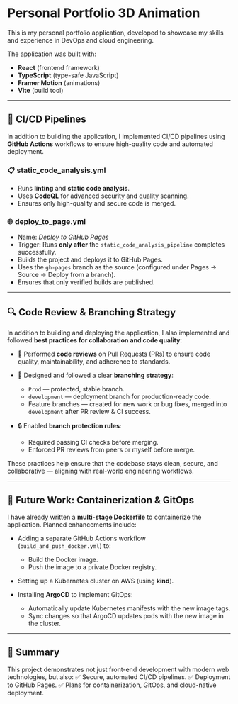 # Personal Portfolio 3D Animation

This is my personal portfolio application, developed to showcase my skills and experience in DevOps and cloud engineering.

The application was built with:

* **React** (frontend framework)
* **TypeScript** (type-safe JavaScript)
* **Framer Motion** (animations)
* **Vite** (build tool)

---

## 🚀 CI/CD Pipelines

In addition to building the application, I implemented CI/CD pipelines using **GitHub Actions** workflows to ensure high-quality code and automated deployment.

### 📋 static\_code\_analysis.yml

* Runs **linting** and **static code analysis**.
* Uses **CodeQL** for advanced security and quality scanning.
* Ensures only high-quality and secure code is merged.

### 🌐 deploy\_to\_page.yml

* Name: *Deploy to GitHub Pages*
* Trigger: Runs **only after** the `static_code_analysis_pipeline` completes successfully.
* Builds the project and deploys it to GitHub Pages.
* Uses the `gh-pages` branch as the source (configured under Pages → Source → Deploy from a branch).
* Ensures that only verified builds are published.

---

## 🔍 Code Review & Branching Strategy

In addition to building and deploying the application, I also implemented and followed **best practices for collaboration and code quality**:

* 📝 Performed **code reviews** on Pull Requests (PRs) to ensure code quality, maintainability, and adherence to standards.
* 🔀 Designed and followed a clear **branching strategy**:

  * `Prod` — protected, stable branch.
  * `development` — deployment branch for production-ready code.
  * Feature branches — created for new work or bug fixes, merged into `development` after PR review & CI success.
* 🔒 Enabled **branch protection rules**:

  * Required passing CI checks before merging.
  * Enforced PR reviews from peers or myself before merge.

These practices help ensure that the codebase stays clean, secure, and collaborative — aligning with real-world engineering workflows.

---

## 🐳 Future Work: Containerization & GitOps

I have already written a **multi-stage Dockerfile** to containerize the application.
Planned enhancements include:

* Adding a separate GitHub Actions workflow (`build_and_push_docker.yml`) to:

  * Build the Docker image.
  * Push the image to a private Docker registry.
* Setting up a Kubernetes cluster on AWS (using **kind**).
* Installing **ArgoCD** to implement GitOps:

  * Automatically update Kubernetes manifests with the new image tags.
  * Sync changes so that ArgoCD updates pods with the new image in the cluster.

---

## 📄 Summary

This project demonstrates not just front-end development with modern web technologies, but also:
✅ Secure, automated CI/CD pipelines.
✅ Deployment to GitHub Pages.
✅ Plans for containerization, GitOps, and cloud-native deployment.
